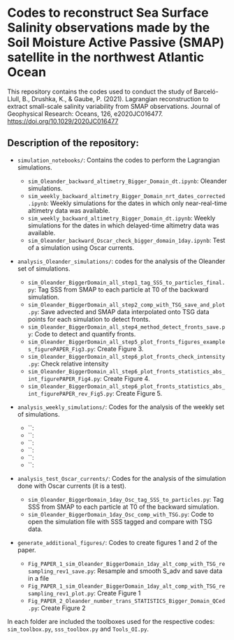 # Codes to reconstruct Sea Surface Salinity observations made by the Soil Moisture Active Passive (SMAP) satellite in the northwest Atlantic Ocean

This repository contains the codes used to conduct the study of Barceló-Llull, B., Drushka, K., &amp; Gaube, P. (2021). Lagrangian reconstruction to extract small-scale salinity variability from SMAP observations. Journal of Geophysical Research: Oceans, 126, e2020JC016477. https://doi.org/10.1029/2020JC016477

## Description of the repository:

- `simulation_notebooks/`:  Contains the codes to perform the Lagrangian simulations.
  
  - `sim_Oleander_backward_altimetry_Bigger_Domain_dt.ipynb`: Oleander simulations.
  - `sim_weekly_backward_altimetry_Bigger_Domain_nrt_dates_corrected.ipynb`: Weekly simulations for the dates in which only near-real-time altimetry data was available.
  - `sim_weekly_backward_altimetry_Bigger_Domain_dt.ipynb`: Weekly simulations for the dates in which delayed-time altimetry data was available.
  - `sim_Oleander_backward_Oscar_check_bigger_domain_1day.ipynb`: Test of a simulation using Oscar currents.
    
- `analysis_Oleander_simulations/`:  codes for the analysis of the Oleander set of simulations.
  
  - `sim_Oleander_BiggerDomain_all_step1_tag_SSS_to_particles_final.py`: Tag SSS from SMAP to each particle at T0 of the backward simulation.
  - `sim_Oleander_BiggerDomain_all_step2_comp_with_TSG_save_and_plot.py`: Save advected and SMAP data interpolated onto 
TSG data points for each simulation to detect fronts.
  - `sim_Oleander_BiggerDomain_all_step4_method_detect_fronts_save.py`: Code to detect and quantify fronts. 
  - `sim_Oleander_BiggerDomain_all_step5_plot_fronts_figures_examples_figurePAPER_Fig3.py`: Create Figure 3.
  - `sim_Oleander_BiggerDomain_all_step6_plot_fronts_check_intensity.py`: Check relative intensity
  - `sim_Oleander_BiggerDomain_all_step6_plot_fronts_statistics_abs_int_figurePAPER_Fig4.py`: Create Figure 4.
  - `sim_Oleander_BiggerDomain_all_step6_plot_fronts_statistics_abs_int_figurePAPER_rev_Fig5.py`: Create Figure 5.

- `analysis_weekly_simulations/`:  Codes for the analysis of the weekly set of simulations.
  
  - ``:
  - ``:
  - ``:
  - ``:
  - ``:
  - ``:

- `analysis_test_Oscar_currents/`:  Codes for the analysis of the simulation done with Oscar currents (it is a test).

  - `sim_Oleander_BiggerDomain_1day_Osc_tag_SSS_to_particles.py`: Tag SSS from SMAP to each particle at T0 of the backward simulation.
  - `sim_Oleander_BiggerDomain_1day_Osc_comp_with_TSG.py`: Code to open the simulation file with SSS tagged and compare with TSG data. 

- `generate_additional_figures/`:  Codes to create figures 1 and 2 of the paper.
  
  - `Fig_PAPER_1_sim_Oleander_BiggerDomain_1day_alt_comp_with_TSG_resampling_rev1_save.py`: Resample and smooth S_adv and save data in a file
  - `Fig_PAPER_1_sim_Oleander_BiggerDomain_1day_alt_comp_with_TSG_resampling_rev1_plot.py`: Create Figure 1
  - `Fig_PAPER_2_Oleander_number_trans_STATISTICS_Bigger_Domain_QCed.py`: Create Figure 2
 
In each folder are included the toolboxes used for the respective codes: `sim_toolbox.py`, `sss_toolbox.py` and `Tools_OI.py`.

